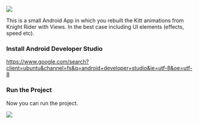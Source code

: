 ![](https://i.imgur.com/968P29U.png)



This is a small Android App in which you rebuilt the Kitt animations from Knight Rider with Views. In the best case including UI elements (effects, speed etc).

### Install Android Developer Studio

https://www.google.com/search?client=ubuntu&channel=fs&q=android+developer+studio&ie=utf-8&oe=utf-8

### Run the Project

Now you can run the project.

![](https://ibb.co/XJVChRQ)


